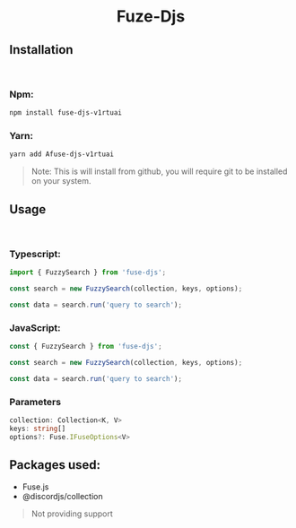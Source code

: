 # <center> Fuze-Djs </center>

## Installation
<br>

### Npm:
```bash
npm install fuse-djs-v1rtuai
```
### Yarn:
```bash
yarn add Afuse-djs-v1rtuai
```

> Note: This is will install from github, you will require git to be installed on your system.

## Usage
<br>

### Typescript:
```ts
import { FuzzySearch } from 'fuse-djs';

const search = new FuzzySearch(collection, keys, options);

const data = search.run('query to search');
```

### JavaScript:

```js
const { FuzzySearch } from 'fuse-djs';

const search = new FuzzySearch(collection, keys, options);

const data = search.run('query to search');
```

### Parameters

```ts
collection: Collection<K, V>
keys: string[]
options?: Fuse.IFuseOptions<V>
```

## Packages used:
 - Fuse.js
 - @discordjs/collection

> Not providing support